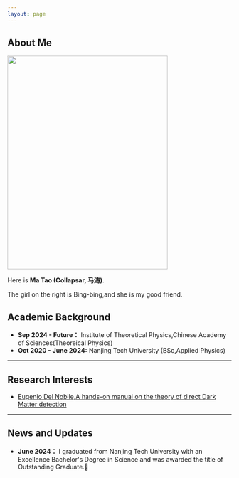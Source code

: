 ```yaml
---
layout: page
---
```


## About Me

 <img src="https://collapsar0615.github.io/images/wangbb.jpg" class="floatpic" width="360" height="480">

Here is **Ma Tao (Collapsar, 马涛)**.

The girl on the right is Bing-bing,and she is my good friend.





## Academic Background

- **Sep 2024 - Future：** Institute of Theoretical Physics,Chinese Academy of Sciences(Theoreical Physics)
- **Oct 2020 - June 2024:** Nanjing Tech University (BSc,Applied Physics)


---

## Research Interests


- [Eugenio Del Nobile,A hands-on manual on the theory
of direct Dark Matter detection](https://collapsar0615.github.io/mypaper/literature/2104.12785.pdf )



---

## News and Updates


- **June 2024：** I graduated from Nanjing Tech University with an Excellence Bachelor's Degree in Science and was awarded the title of Outstanding Graduate.🎉



